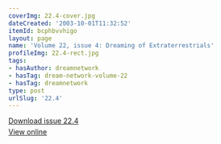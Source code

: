 ```yaml
---
coverImg: 22.4-cover.jpg
dateCreated: '2003-10-01T11:32:52'
itemId: bcphbvvhigo
layout: page
name: 'Volume 22, issue 4: Dreaming of Extraterrestrials'
profileImg: 22.4-rect.jpg
tags:
- hasAuthor: dreamnetwork
- hasTag: dream-network-volume-22
- hasTag: dreamnetwork
type: post
urlSlug: '22.4'
---
```

<p style="margin-block-end: 5px; margin-block-start: 5px;"><a href="../files/pdfs/Volume_22/22.4_et.pdf" download="">Download issue 22.4</a></p><p style="margin-block-end: 5px; margin-block-start: 5px;"><a href="../files/pdfs/Volume_22/22.4_et.pdf">View online</a></p>